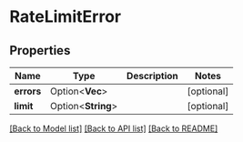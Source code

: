 # RateLimitError

## Properties

Name | Type | Description | Notes
------------ | ------------- | ------------- | -------------
**errors** | Option<**Vec<String>**> |  | [optional]
**limit** | Option<**String**> |  | [optional]

[[Back to Model list]](../README.md#documentation-for-models) [[Back to API list]](../README.md#documentation-for-api-endpoints) [[Back to README]](../README.md)


